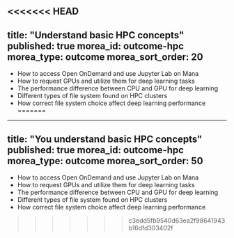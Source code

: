 <<<<<<< HEAD
---
title: "Understand basic HPC concepts"
published: true
morea_id: outcome-hpc
morea_type: outcome
morea_sort_order: 20
---
* How to access Open OnDemand and use Jupyter Lab on Mana
* How to request GPUs and utilize them for deep learning tasks
* The performance difference between CPU and GPU for deep learning
* Different types of file system found on HPC clusters
* How correct file system choice affect deep learning performance
=======
---
title: "You understand basic HPC concepts"
published: true
morea_id: outcome-hpc
morea_type: outcome
morea_sort_order: 50
---
* How to access Open OnDemand and use Jupyter Lab on Mana
* How to request GPUs and utilize them for deep learning tasks
* The performance difference between CPU and GPU for deep learning
* Different types of file system found on HPC clusters
* How correct file system choice affect deep learning performance
>>>>>>> c3edd5fb9540d63ea2f98641943b16dfd303402f
